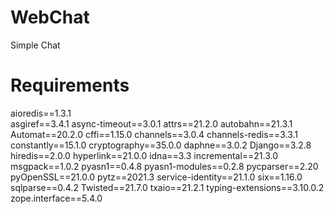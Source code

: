 # WebChat
Simple Chat
# Requirements
aioredis==1.3.1 <br />
asgiref==3.4.1
async-timeout==3.0.1
attrs==21.2.0
autobahn==21.3.1
Automat==20.2.0
cffi==1.15.0
channels==3.0.4
channels-redis==3.3.1
constantly==15.1.0
cryptography==35.0.0
daphne==3.0.2
Django==3.2.8
hiredis==2.0.0
hyperlink==21.0.0
idna==3.3
incremental==21.3.0
msgpack==1.0.2
pyasn1==0.4.8
pyasn1-modules==0.2.8
pycparser==2.20
pyOpenSSL==21.0.0
pytz==2021.3
service-identity==21.1.0
six==1.16.0
sqlparse==0.4.2
Twisted==21.7.0
txaio==21.2.1
typing-extensions==3.10.0.2
zope.interface==5.4.0
